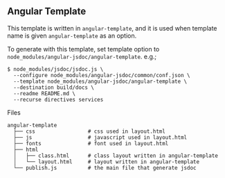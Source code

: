 Angular Template
----------------

  This template is written in `angular-template`, and it is used when template name is given `angular-template` as an option.

  To generate with this template, set template option to `node_modules/angular-jsdoc/angular-template`. e.g.;

    $ node_modules/jsdoc/jsdoc.js \
      --configure node_modules/angular-jsdoc/common/conf.json \
      --template node_modules/angular-jsdoc/angular-template \
      --destination build/docs \
      --readme README.md \
      --recurse directives services

  Files

    angular-template
      ├── css                 # css used in layout.html
      ├── js                  # javascript used in layout.html
      ├── fonts               # font used in layout.html
      ├── html
      │   ├── class.html      # class layout written in angular-template
      │   └── layout.html     # layout written in angular-template
      └── publish.js          # the main file that generate jsdoc
